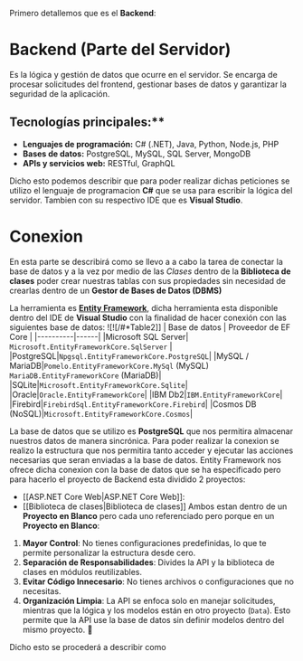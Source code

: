 Primero detallemos que es el **Backend**:
# Backend (Parte del Servidor)
Es la lógica y gestión de datos que ocurre en el servidor. Se encarga de procesar solicitudes del frontend, gestionar bases de datos y garantizar la seguridad de la aplicación.
## Tecnologías principales:**
- **Lenguajes de programación:** C# (.NET), Java, Python, Node.js, PHP
- **Bases de datos:** PostgreSQL, MySQL, SQL Server, MongoDB
- **APIs y servicios web:** RESTful, GraphQL

Dicho esto podemos describir que para poder realizar dichas peticiones se utilizo el lenguaje de programacion **C#** que se usa para escribir la lógica del servidor. Tambien con su respectivo IDE que es **Visual Studio**.
# Conexion

En esta parte se describirá como se llevo a a cabo la tarea de conectar la base de datos y a la vez por medio de las *Clases* dentro de la **Biblioteca de clases** poder crear nuestras tablas con sus propiedades sin necesidad de crearlas dentro de un **Gestor de Bases de Datos (DBMS)** 

La herramienta es **[Entity Framework](obsidian://open?vault=Documentacion&file=Entity%20Framework)**, dicha herramienta esta disponible dentro del IDE de **Visual Studio** con la finalidad de hacer conexión con las siguientes base de datos: 
![![/#*Table2]]
| Base de datos | Proveedor de EF Core |
|----------|------|
|Microsoft SQL Server| `Microsoft.EntityFrameworkCore.SqlServer` |
|PostgreSQL|`Npgsql.EntityFrameworkCore.PostgreSQL`|
|MySQL / MariaDB|`Pomelo.EntityFrameworkCore.MySql` (MySQL) `MariaDB.EntityFrameworkCore` (MariaDB)|
|SQLite|`Microsoft.EntityFrameworkCore.Sqlite`|
|Oracle|`Oracle.EntityFrameworkCore`|
|IBM Db2|`IBM.EntityFrameworkCore`|
|Firebird|`FirebirdSql.EntityFrameworkCore.Firebird`|
|Cosmos DB (NoSQL)|`Microsoft.EntityFrameworkCore.Cosmos`|

La base de datos que se utilizo es **PostgreSQL** que nos permitira almacenar nuestros datos de manera sincrónica.
Para poder realizar la conexion se realizo la estructura que nos permitira tanto acceder y ejecutar las acciones necesarias que seran enviadas a la base de datos.
Entity Framework nos ofrece dicha conexion con la base de datos que se ha especificado pero para hacerlo el proyecto de Backend esta dividido 2 proyectos:
- [[ASP.NET Core Web|ASP.NET Core Web]]: 
- [[Biblioteca de clases|Biblioteca de clases]]
Ambos estan dentro de un **Proyecto en Blanco** pero cada uno referenciado
pero porque en un **Proyecto en Blanco**:
1. **Mayor Control**: No tienes configuraciones predefinidas, lo que te permite personalizar la estructura desde cero.
2. **Separación de Responsabilidades**: Divides la API y la biblioteca de clases en módulos reutilizables.
3. **Evitar Código Innecesario**: No tienes archivos o configuraciones que no necesitas.
4. **Organización Limpia**: La API se enfoca solo en manejar solicitudes, mientras que la lógica y los modelos están en otro proyecto (`Data`).
Esto permite que la API use la base de datos sin definir modelos dentro del mismo proyecto. 🚀

Dicho esto se procederá a describir como 